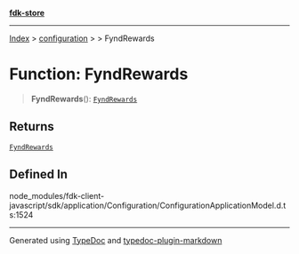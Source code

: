 [**fdk-store**](../../../README.md)
***

[Index](../../../API.md) > [configuration](../../README.md) > [<internal>](../README.md) > FyndRewards

# Function: FyndRewards

> **FyndRewards**(): [`FyndRewards`](../type-aliases/type-alias.FyndRewards.md)

## Returns

[`FyndRewards`](../type-aliases/type-alias.FyndRewards.md)

## Defined In

node\_modules/fdk-client-javascript/sdk/application/Configuration/ConfigurationApplicationModel.d.ts:1524

***
Generated using [TypeDoc](https://typedoc.org/) and [typedoc-plugin-markdown](https://www.npmjs.com/package/typedoc-plugin-markdown)

